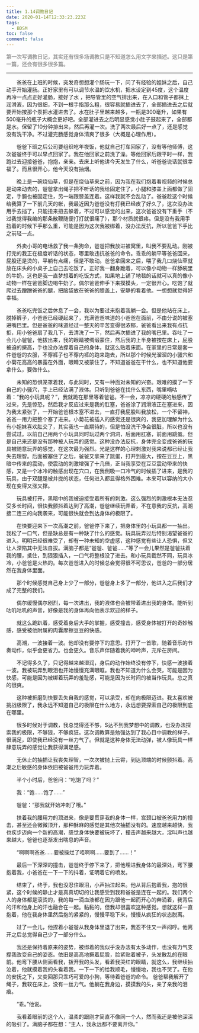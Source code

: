 ```yaml
---
title: 1.14调教日记
date: 2020-01-14T12:33:23.223Z
tags:
  - BDSM
toc: false
comment: false
---
```



 __<font color=#999>第一次写调教日记，其实还有很多场调教只是不知道怎么用文字来描述。这只是第一篇，还会有很多很多篇。</font>__ 

---
&#8195;&#8195;爸爸在上班的时候，突发奇想想灌个肠玩一下，问了有经验的姐妹之后，自己动手开始灌肠。正好家里有可以调节水温的饮水机，把水设定到45度，这个温度再冷一点点正好灌肠，接好了水 ，把导管里的空气排出来，在入口和管子都抹上润滑液，因为很细，不到一根手指那么粗，很容易就插进去了，全部插进去之后就要开始按那个泵把水灌进去了。水在肚子里越来越多，一瓶是300毫升，如果有500毫升的瓶子大概会更好吧。全部灌进去之后明显感觉小肚子鼓起来了，全部都是水。保留了10分钟排出来，然后再灌一次。洗了两次最后好一点了，还是感觉没有洗干净。不过灌完肠感觉身体清爽了很多（大概是心理作用）。

&#8195;&#8195;爸爸下班之后公司要组织吃年夜饭，他就自己打车回家了，没有等他师傅，这次爸爸终于可以早点回家了。我在他回家之前洗了澡。等他回家后跟平时一样，我跑过去迎接爸爸，抱抱，亲亲。去床上听他讲今天发生了什么，听爸爸说话就很幸福了。而且很开心，他今天没有抽烟。

&#8195;&#8195;晚上是一碗烧仙草，但是在烧仙草来之前，因为我在我们抱着看视频的时候总是动来动去的，爸爸拿出绳子把不听话的我给固定住了，小腿和膝盖上面都做了固定，手腕也被固定住，另一端跟膝盖连着。这样我就不会乱动了。爸爸趁这个时候给我算了一下前几天的帐，我最近因为爸爸没有打我已经皮了好久了，这次没办法用手去挡了，只能扭来扭去躲着，不过可以感觉的出来，这次爸爸没有下重手（不过我觉得我编的那条散鞭随便打打就很痛了），那个材质就很疼。但是没有我用手挡着的时候下手那么重，可能是因为这次我被绑着，没办法反抗，所以爸爸下手比之前轻一点。

&#8195;&#8195;外卖小哥的电话救了我一条狗命，爸爸把我放进被窝里，叫我不要乱动。刚被打完的我正在极度听话的状态，哪里敢违抗爸爸的命令。乖乖的躺平等爸爸回来，屁股还是烫的，平躺有点痛，但是不敢动。爸爸拿回来之后，喂了我几口烧仙草就放在床头的小桌子上自己去吃饭了。正好我一翻身跪着，可以像小动物一样舔碗里的牛奶，这也是我一直梦想着的吃饭方式，如果地上铺了地毯的话就可以真的像小动物一样在爸爸脚边喝牛奶了。偶尔爸爸伸手下来摸摸头，一定很开心。吃饱了就爬过去蹭蹭爸爸的腿，把脑袋放在爸爸的膝盖上，安静的看着他。一想想就觉得好幸福。

&#8195;&#8195;爸爸吃完饭之后休息了一会，我以为要过来抱着我躺一会。但是他站在床上，脱掉裤子，小爸爸已经硬起来了，充满爸爸味道的小爸爸在面前，不由分说的被塞进嘴巴里。但是爸爸的味道经过一整天的辛苦变得很浓郁，爸爸看出来我有点抗拒，用小爸爸扇了我几下，去清洗了一下，然后再次插进了我的嘴巴里。吞吐了一会儿小爸爸，他拔出来，我的眼睛被绸缎蒙住，然后我的上半身被按在床上，屁股被迫的撅高，手也没办法撑着自己的身体，就这么贴着床面。在家里的日常是套一件爸爸的衣服，不穿裤子也不穿内裤的跑来跑去，所以那个时候光溜溜的小骚穴和小菊花高高的暴露在外面，眼睛又被蒙住了，不知道爸爸在干什么，也不知道他要拿什么，要做什么。

&#8195;&#8195;未知的恐惧笼罩着我，与此同时，又有一种面对未知的兴奋。艰难的摸了一下自己的小骚穴，手上已经沾满了液体。只听到爸爸在找什么东西，嘴里嘀咕着：“我的小玩具呢？”，我就跪在那里等着爸爸。不一会，凉凉的硬硬的触感传了过来，先是惊恐，然后我才反应过来是我的肛塞，爸爸涂了润滑液正在塞进来，因为我太紧张了，一开始爸爸根本塞不进去，一直打我屁股叫我放松，一个不留神，爸爸一用力把整个塞了进来。小菊花被插入的感觉还是很爽的，我更加理解为什么有小姐妹喜欢肛交了，其实我也一直期待的，但是怕没洗干净会很脏，所以也没有尝试过。以前自己用两个小玩具同时玩过两个洞洞，后面用肛塞，前面用跳蛋。但是自己来还是没有那种被人玩弄的感觉。这种没办法反抗，身体完全变成爸爸的玩具被随意玩弄的感觉，在这次最为强烈。光是这样的心理刺激对我来说都已经让我失去理智。后面被塞住了之后，爸爸又拿来了跳蛋，打开到最大，按在豆豆上，黑暗中传来的震动，使震动的刺激增强了十几倍，正当我享受在豆豆震动带来的快感，又是一个冰冷的触感出现在穴口，在我倒吸一口冷气的时候插了进来，是我的玩具，由于双腿是被并拢的状态，任何进入都显得格外困难。本来可以容纳的大小现在变得又涨又撑。

&#8195;&#8195;玩具被打开，黑暗中的我被迫接受着所有的刺激。这么强烈的刺激根本无法忍受多长时间，很快我颤抖着达到了高潮，爸爸继续玩弄着，不在意我的反抗，高潮接二连三的向我袭来，可能很快就会到达身体的极限了。

&#8195;&#8195;在快要迎来下一次高潮之前，爸爸停下来了，把身体里的小玩具都一一抽出。我松了一口气，但是缺总是有一种缺了什么的感觉。玩具玩弄过后特别渴望爸爸的进入。明明已经很难受了，却有一种未知的空虚感，这种感觉有些让人恐惧，但又让人深陷其中无法自拔。满脑子都是“爸爸、爸爸……”等了一会儿果然是爸爸扶着我的腰，抵住，到狠狠插入，一口气将整根没了进去。和小玩具截然不同，玩具冰冷，小爸爸是火热的。每次爸爸进入的时候总会觉得很不可思议，爸爸的一部分居然在我身体里面。

&#8195;&#8195;那个时候感觉自己身上少了一部分，爸爸身上多了一部分，他进入之后我们才成了完整的我们。

&#8195;&#8195;偶尔缓慢偶尔剧烈，每一次进出，我的液体也会被带着进出我的身体。能听到咕叽咕叽的声音，好像是我的身体再向他表示欢迎的样子。

&#8195;&#8195;就这么跪趴着，感受着身后大手的掌握，感受撞击，感受身体被打开的奇妙触感，感受被他附属的肉囊摩擦豆豆的快感。

&#8195;&#8195;高潮，一波接着一波。他却没有要停下的意思。打开了一首歌，随着音乐的节奏动作，似乎会更省力。也会更久。音乐声伴随着我的呻吟声，充斥在房间。

&#8195;&#8195;不记得多久了，只记得越来越湿润，身后的动作始终没有停下，快感一波接着一波。我被玩弄到眼泪也开始慢慢充满眼眶。我也不知道为什么会哭，可能是因为快感，可能是因为被绑着玩弄的羞耻感，可能是因为长时间的被当作玩具。总之真的很爽。

&#8195;&#8195;这种被折磨到快要丢失自我的感觉，可以承受，却在向极限迈进。我太喜欢被挑战极限了，我永远不知道自己的极限在什么地方，永远想要探索自己的极限到底在哪里。

&#8195;&#8195;很多时候对于调教，我总觉得还不够，S达不到我梦想中的调教，也没办法探索我的极限，不够狠，不够疯狂。这次调教算是勉强达到了我心目中调教的样子。很满足，即使我已经没有一丝力气了。但就是这种身体无法动弹，被人像玩具一样肆意玩弄的感觉让我获得满足感。

&#8195;&#8195;无休止的抽插让我丧失理智，一次次被抛上云霄，到达顶端的时候颤抖着。高潮之后敏感的身体依旧被爸爸用力玩弄着。

&#8195;&#8195;半个小时后，爸爸问：“吃饱了吗？”

&#8195;&#8195;我：“饱……饱了……”

&#8195;&#8195;爸爸：“那我就开始冲刺了哦。”

&#8195;&#8195;扶着我的腰用力的顶进来，像是要贯穿我的身体一样，宫颈口被爸爸用力的撞击，甚至还会微微顶开，那种酥麻的感觉是其他次抽插没有的。速度越来越快，我也疾步迈向一个新的高潮，感觉身体快要被玩坏了，撞击声越来越大，淫叫声也越来越大，爸爸也逐渐发出喘息的声音。

&#8195;&#8195;“啊啊啊爸爸……要被操烂了唔啊啊……要到了……！”

&#8195;&#8195;最后一下深深的撞击，爸爸终于停下来了，把他埋进我身体的最深处，弯下腰抱着我，小爸爸在一下一下的抖着，证明着它的喷发。

&#8195;&#8195;结束了，终于，我也没忍住眼泪，小声抽泣起来。他从背后抱着我，抱的很紧，这个时候的静止才是真真切切的让我感受到我和爸爸是连在一起的。我们两个人的身体都是滚烫的，我的每一滴血液都在因为跟他一起而开心的奔涌着，我背后的汗和他身上的汗也融合在一起。黏黏的，但我却很喜欢这种感觉。想就这样一直抱着，他在我身体里然后抱的紧紧的，慢慢平稳下来，慢慢从疯狂的状态脱离。

&#8195;&#8195;过了一会儿，他捏着小爸爸从我身体里退了出来，我忍不住又一声闷哼。他离开之后总觉得自己少了一部分什么。

&#8195;&#8195;我还是保持着原来的姿势，被绑着的我似乎没办法有太多动作，也没有力气支撑我改变自己的姿态。依旧是高高地撅着屁股，脸紧贴着被子，头发散乱的在眼前。他弯下腰从侧面看我，拨开我的头发，看着我哭红的眼睛，就这么，我继续抽泣着，他就摸着我的头看着我。一下一下的给我顺毛，慢慢地，我也不哭了。在他的安抚之下，又变回那只乖巧可爱的小狗，等待着爸爸的命令。
爸爸帮我解开了绳子，我软在床上，没有一丝力气。他躺在我身边，摸摸我的头，亲了亲我的泪痕。

&#8195;&#8195;“乖。”他说。

&#8195;&#8195;我看着眼前的这个人，温柔的跟刚才简直不像同一个人，然而我还是被他深深的吸引了。满脑子都在想：“主人，我永远都不要离开你。”